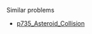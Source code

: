 Similar problems
- [p735_Asteroid_Collision](https://github.com/genxium/Leetcode/tree/master/p735_Asteroid_Collision) 
